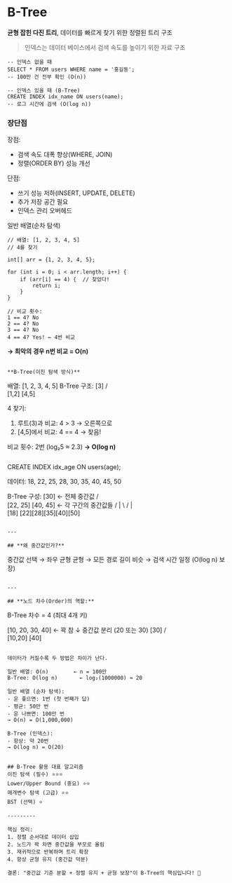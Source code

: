 # B-Tree

**균형 잡힌 다진 트리**, 데이터를 빠르게 찾기 위한 정렬된 트리 구조

> 인덱스는 데이터 베이스에서 검색 속도를 높이기 위한 자료 구조

```
-- 인덱스 없을 때
SELECT * FROM users WHERE name = '홍길동';
-- 100만 건 전부 확인 (O(n))

-- 인덱스 있을 때 (B-Tree)
CREATE INDEX idx_name ON users(name);
-- 로그 시간에 검색 (O(log n))
```

### 장단점
장점:
- 검색 속도 대폭 향상(WHERE, JOIN)
- 정렬(ORDER BY) 성능 개선

단점:
- 쓰기 성능 저하(INSERT, UPDATE, DELETE)
- 추가 저장 공간 필요
- 인덱스 관리 오버헤드

일반 배열(순차 탐색)
```
// 배열: [1, 2, 3, 4, 5]
// 4를 찾기

int[] arr = {1, 2, 3, 4, 5};

for (int i = 0; i < arr.length; i++) {
    if (arr[i] == 4) {  // 찾았다!
        return i;
    }
}

// 비교 횟수:
1 == 4? No
2 == 4? No
3 == 4? No
4 == 4? Yes! ← 4번 비교
```

**→ 최악의 경우 n번 비교 = O(n)**
```

**B-Tree(이진 탐색 방식)**
```
배열: [1, 2, 3, 4, 5]
B-Tree 구조:
        [3]
       /   \
    [1,2]  [4,5]

4 찾기:
1. 루트(3)과 비교: 4 > 3 → 오른쪽으로
2. [4,5]에서 비교: 4 == 4 → 찾음!

비교 횟수: 2번 (log₂5 ≈ 2.3)
**→ O(log n)**
```

```
CREATE INDEX idx_age ON users(age);

데이터: 18, 22, 25, 28, 30, 35, 40, 45, 50

B-Tree 구성:
           [30]          ← 전체 중간값
          /    \
      [22, 25]  [40, 45] ← 각 구간의 중간값들
     /   |   \   /  |  \
  [18] [22][28][35][40][50]
```

---

## **왜 중간값인가?**
```
중간값 선택 → 좌우 균형
균형 → 모든 경로 길이 비슷
→ 검색 시간 일정 (O(log n) 보장)
```

---

## **노드 차수(Order)의 역할:**
```
B-Tree 차수 = 4 (최대 4개 키)

[10, 20, 30, 40] ← 꽉 참
     ↓
중간값 분리 (20 또는 30)
     [30]
    /    \
[10,20]  [40]
```

데이터가 커질수록 두 방법은 차이가 난다.

일반 배열: O(n)        ← n = 100만
B-Tree: O(log n)       ← log₂(1000000) ≈ 20

일반 배열 (순차 탐색):
- 운 좋으면: 1번 (첫 번째가 답)
- 평균: 50만 번
- 운 나쁘면: 100만 번
→ O(n) = O(1,000,000)

B-Tree (인덱스):
- 항상: 약 20번
→ O(log n) = O(20)


## B-Tree 활용 대표 알고리즘
이진 탐색 (필수) ⭐⭐⭐
Lower/Upper Bound (중요) ⭐⭐
매개변수 탐색 (고급) ⭐⭐
BST (선택) ⭐

---------

핵심 정리:
1. 정렬 순서대로 데이터 삽입
2. 노드가 꽉 차면 중간값을 부모로 올림
3. 재귀적으로 반복하며 트리 확장
4. 항상 균형 유지 (중간값 덕분)

결론: "중간값 기준 분할 + 정렬 유지 + 균형 보장"이 B-Tree의 핵심입니다! 🌳